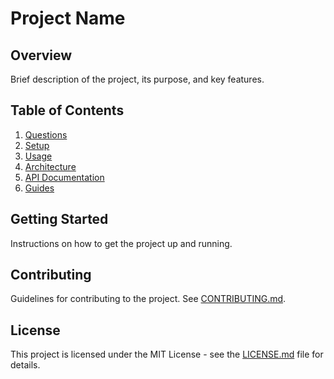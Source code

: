 # Project Name

## Overview
Brief description of the project, its purpose, and key features.

## Table of Contents
1. [Questions](main/Questions.md)
2. [Setup](docs/setup.md)
3. [Usage](docs/usage.md)
4. [Architecture](docs/architecture.md)
5. [API Documentation](docs/api/overview.md)
6. [Guides](docs/guides/user-guide.md)

## Getting Started
Instructions on how to get the project up and running.

## Contributing
Guidelines for contributing to the project. See [CONTRIBUTING.md](CONTRIBUTING.md).

## License
This project is licensed under the MIT License - see the [LICENSE.md](LICENSE.md) file for details.
